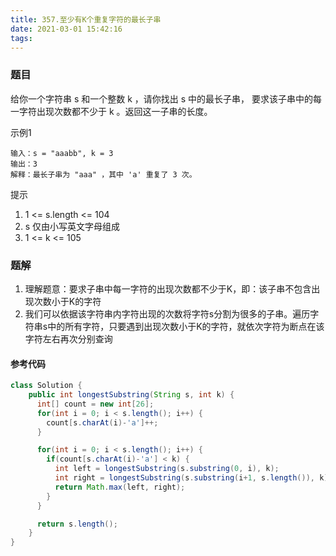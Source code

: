 ```yaml
---
title: 357.至少有K个重复字符的最长子串
date: 2021-03-01 15:42:16
tags:
---
```



### 题目
给你一个字符串 s 和一个整数 k ，请你找出 s 中的最长子串， 要求该子串中的每一字符出现次数都不少于 k 。返回这一子串的长度。
<!--more-->

示例1
```
输入：s = "aaabb", k = 3
输出：3
解释：最长子串为 "aaa" ，其中 'a' 重复了 3 次。
```

提示
1. 1 <= s.length <= 104
2. s 仅由小写英文字母组成
3. 1 <= k <= 105

### 题解
1. 理解题意：要求子串中每一字符的出现次数都不少于K，即：该子串不包含出现次数小于K的字符
2. 我们可以依据该字符串内字符出现的次数将字符s分割为很多的子串。遍历字符串s中的所有字符，只要遇到出现次数小于K的字符，就依次字符为断点在该字符左右再次分别查询

#### 参考代码
```java
class Solution {
    public int longestSubstring(String s, int k) {
      int[] count = new int[26];
      for(int i = 0; i < s.length(); i++) {
        count[s.charAt(i)-'a']++;
      }

      for(int i = 0; i < s.length(); i++) {
        if(count[s.charAt(i)-'a'] < k) {
          int left = longestSubstring(s.substring(0, i), k);
          int right = longestSubstring(s.substring(i+1, s.length()), k);
          return Math.max(left, right);
        }
      }

      return s.length();
    }
}
```